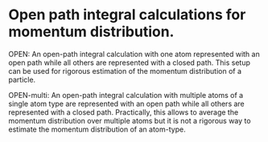 Open path integral calculations for momentum distribution. 
=================================================

OPEN: An open-path integral calculation with one atom represented with an open path while all others are represented with a closed path. This setup can be used for rigorous estimation of the momentum distribution of a particle. 

OPEN-multi: An open-path integral calculation with multiple atoms of a single atom type are represented with an open path while all others are represented with a closed path. Practically, this allows to average the momentum distribution over multiple atoms but it is not a rigorous way to estimate the momentum distribution of an atom-type. 
